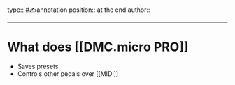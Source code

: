 type:: #✍️annotation
position:: at the end
author:: 

---

# What does [[DMC.micro PRO]]
- Saves presets
- Controls other pedals over [[MIDI]]